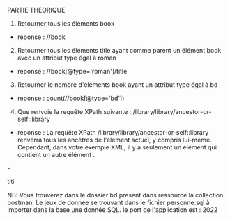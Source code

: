 PARTIE THEORIQUE

1) Retourner tous les éléments book
- reponse : //book

2) Retourner tous les éléments title ayant comme parent un élément book avec un attribut type égal à roman
- reponse : //book[@type='roman']/title

3) Retourner le nombre d'éléments book ayant un attribut type égal à bd
- reponse : count(//book[@type='bd'])

4) Que renvoie la requête XPath suivante :  /library/library/ancestor-or-self::library
- reponse :
  La requête XPath /library/library/ancestor-or-self::library
  renverra tous les ancêtres de l'élément <library> actuel, y compris lui-même. Cependant, dans votre exemple XML, il y a seulement un élément <library> qui contient un autre élément <library>.

-<library>
<book type="roman">
<title>toto5</title>
<author>titi</author>
</book>
</library>

NB: Vous trouverez dans le dossier bd present dans ressource la collection postman.
Le jeux de donnée se trouvant dans le fichier personne.sql à importer dans la base une donnée SQL.
le port de l'application est : 2022